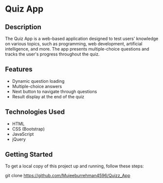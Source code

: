 # Quiz App

## Description
The Quiz App is a web-based application designed to test users' knowledge on various topics, such as programming, web development, artificial intelligence, and more. The app presents multiple-choice questions and tracks the user's progress throughout the quiz.

## Features
- Dynamic question loading
- Multiple-choice answers
- Next button to navigate through questions
- Result display at the end of the quiz

## Technologies Used
- HTML
- CSS (Bootstrap)
- JavaScript
- jQuery

## Getting Started
To get a local copy of this project up and running, follow these steps:

   git clone https://github.com/Mujeeburrehman4596/Quizz_App
